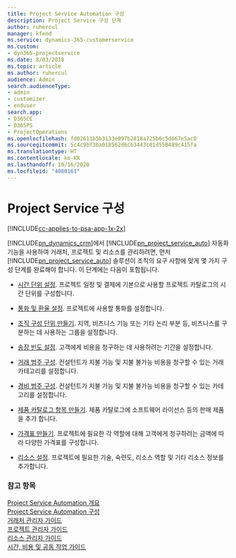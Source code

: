 ```yaml
---
title: Project Service Automation 구성
description: Project Service 구성 단계
author: ruhercul
manager: kfend
ms.service: dynamics-365-customerservice
ms.custom:
- dyn365-projectservice
ms.date: 8/03/2018
ms.topic: article
ms.author: ruhercul
audience: Admin
search.audienceType:
- admin
- customizer
- enduser
search.app:
- D365CE
- D365PS
- ProjectOperations
ms.openlocfilehash: fd02611b5b3133e097b2818a725b6c5d667e5ac0
ms.sourcegitcommit: 5c4c9bf3ba018562d6cb3443c01d550489c415fa
ms.translationtype: HT
ms.contentlocale: ko-KR
ms.lasthandoff: 10/16/2020
ms.locfileid: "4080161"
---
```

# <a name="configure-project-service"></a>Project Service 구성

[!INCLUDE[cc-applies-to-psa-app-1x-2x](../includes/cc-applies-to-psa-app-1x-2x.md)]

[!INCLUDE[pn_dynamics_crm](../includes/pn-dynamics-crm.md)]에서 [!INCLUDE[pn_project_service_auto](../includes/pn-project-service-auto.md)] 자동화 기능을 사용하여 거래처, 프로젝트 및 리소스를 관리하려면, 먼저 [!INCLUDE[pn_project_service_auto](../includes/pn-project-service-auto.md)] 솔루션이 조직의 요구 사항에 맞게 몇 가지 구성 단계를 완료해야 합니다. 이 단계에는 다음이 포함됩니다.  
  
-   [시간 단위 설정](../psa/set-up-time-units.md). 프로젝트 일정 및 결제에 기본으로 사용할 프로젝트 카탈로그의 시간 단위를 구성합니다.  
  
-   [통화 및 환율 설정](../psa/set-up-currencies-exchange-rates.md). 프로젝트에 사용할 통화를 설정합니다.  
  
-   [조직 구성 단위 만들기](../psa/create-organizational-units.md). 지역, 비즈니스 기능 또는 기타 논리 부분 등, 비즈니스를 구분하는 데 사용하는 그룹을 설정합니다.  
  
-   [송장 빈도 설정](../psa/set-up-invoice-frequencies.md). 고객에게 비용을 청구하는 데 사용하려는 기간을 설정합니다.  
  
-   [거래 범주 구성](../psa/configure-transaction-categories.md). 컨설턴트가 지불 가능 및 지불 불가능 비용을 청구할 수 있는 거래 카테고리를 설정합니다.  
  
-   [경비 범주 구성](../psa/configure-expense-categories.md). 컨설턴트가 지불 가능 및 지불 불가능 비용을 청구할 수 있는 카테고리를 설정합니다.  
  
-   [제품 카탈로그 항목 만들기](../psa/create-product-catalog-items.md). 제품 카탈로그에 소프트웨어 라이선스 등의 판매 제품을 추가 합니다.  
  
-   [가격표 만들기](../psa/create-price-list.md). 프로젝트에 필요한 각 역할에 대해 고객에게 청구하려는 금액에 따라 다양한 가격표를 구성합니다.  
  
-   [리소스 설정](../psa/set-up-resources.md). 프로젝트에 필요한 기술, 숙련도, 리소스 역할 및 기타 리소스 정보를 추가합니다.  
  
### <a name="see-also"></a>참고 항목  
 [Project Service Automation 개요](../psa/overview.md)   
 [Project Service Automation 구성](../psa/configure.md)   
 [거래처 관리자 가이드](../psa/account-manager-guide.md)   
 [프로젝트 관리자 가이드](../psa/project-manager-guide.md)   
 [리소스 관리자 가이드](../psa/resource-manager-guide.md)   
 [시간, 비용 및 공동 작업 가이드](../psa/time-expense-collaboration-guide.md)
